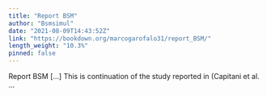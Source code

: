 ```yaml
---
title: "Report BSM"
author: "Bsmsimul"
date: "2021-08-09T14:43:52Z"
link: "https://bookdown.org/marcogarofalo31/report_BSM/"
length_weight: "10.3%"
pinned: false
---
```


Report BSM [...] This is continuation of the study reported in (Capitani et al. ...
